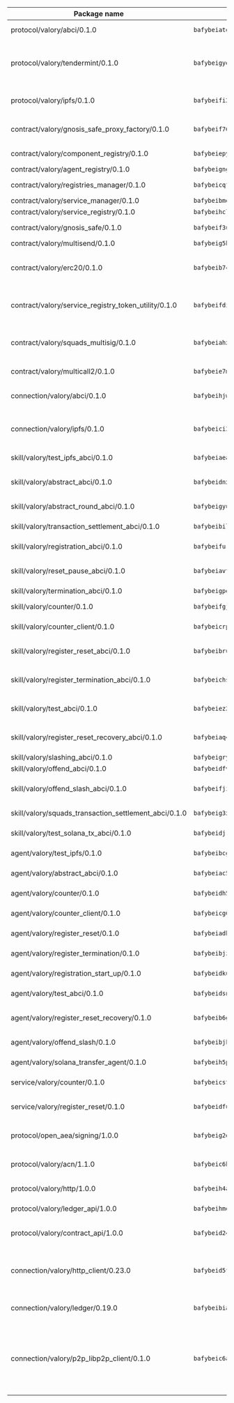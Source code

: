 | Package name                                                  | Package hash                                                  | Description                                                                                                                |
| ------------------------------------------------------------- | ------------------------------------------------------------- | -------------------------------------------------------------------------------------------------------------------------- |
| protocol/valory/abci/0.1.0                                    | `bafybeiatodhboj6a3p35x4f4b342lzk6ckxpud23awnqbxwjeon3k5y36u` | A protocol for ABCI requests and responses.                                                                                |
| protocol/valory/tendermint/0.1.0                              | `bafybeigydrbfrlmr4f7shbtqx44kvmbg22im27mxdap2e3m5tkti6t445y` | A protocol for communication between two AEAs to share tendermint configuration details.                                   |
| protocol/valory/ipfs/0.1.0                                    | `bafybeifi2nri7sprmkez4rqzwb4lnu6peoy3bax5k6asf6k5ms7kmjpmkq` | A protocol specification for IPFS requests and responses.                                                                  |
| contract/valory/gnosis_safe_proxy_factory/0.1.0               | `bafybeif76vmeg6ri4vqgkopjk7azsuuo5arnfi6fsytu6xur2emejjan34` | Gnosis Safe proxy factory (GnosisSafeProxyFactory) contract                                                                |
| contract/valory/component_registry/0.1.0                      | `bafybeiepywewigowj533f55orx7oys3kk5lgdc247p2267scqfyp4gnqle` | Component registry contract                                                                                                |
| contract/valory/agent_registry/0.1.0                          | `bafybeignghdk7oqvyg722gz66tbuj2vj4vkatguj4b6lf5fqzqxkktcke4` | Agent registry contract                                                                                                    |
| contract/valory/registries_manager/0.1.0                      | `bafybeicqf5y3kj42ow45hjcmnglose5n7bwpm2zl3ufuuevou24ewmgbde` | Registries Manager contract                                                                                                |
| contract/valory/service_manager/0.1.0                         | `bafybeibmqewfh5wnayopneyv4vx35n5k7loavzmcazyevntdoskw7vasom` | Service Manager contract                                                                                                   |
| contract/valory/service_registry/0.1.0                        | `bafybeihcl5myw3oomyzzzgybeg23medskgi4nw5osatbnsoqnfy24sxoje` | Service Registry contract                                                                                                  |
| contract/valory/gnosis_safe/0.1.0                             | `bafybeif3uivl3jjb3c2tyctu6jagp2mwizgmdnxb4x7otrxavifdk4t3je` | Gnosis Safe (GnosisSafeL2) contract                                                                                        |
| contract/valory/multisend/0.1.0                               | `bafybeig5byt5urg2d2bsecufxe5ql7f4mezg3mekfleeh32nmuusx66p4y` | MultiSend contract                                                                                                         |
| contract/valory/erc20/0.1.0                                   | `bafybeib7ctk3deleyxayrqvropewefr2muj4kcqe3t3wscak25bjmxnqwe` | The scaffold contract scaffolds a contract to be implemented by the developer.                                             |
| contract/valory/service_registry_token_utility/0.1.0          | `bafybeifdia2y5546tvk6xzxeaqzf2n5n7dutj2hdzbgenxohaqhjtnjqm4` | The scaffold contract scaffolds a contract to be implemented by the developer.                                             |
| contract/valory/squads_multisig/0.1.0                         | `bafybeiahxgbsip2zcr7ms3domghdhl5woq7zyea6e4axnrkkdpdssqj5bu` | The scaffold contract scaffolds a contract to be implemented by the developer.                                             |
| contract/valory/multicall2/0.1.0                              | `bafybeie7m4ufuoz6nhams6jg2s3h22sloaucx5737wfexp6wdp7zlduul4` | The MakerDAO multicall2 contract.                                                                                          |
| connection/valory/abci/0.1.0                                  | `bafybeihjws3bwntok2mkc3lpgif2k3cruj4t7hy5aax5jwmxrgmlmyjeji` | connection to wrap communication with an ABCI server.                                                                      |
| connection/valory/ipfs/0.1.0                                  | `bafybeici34tuoym3evnzfgbnmgbdy5smshh5jx6ew6zfchmm4tmyzvpg34` | A connection responsible for uploading and downloading files from IPFS.                                                    |
| skill/valory/test_ipfs_abci/0.1.0                             | `bafybeiaeadha4xxtsi2q2jrsxpyolq2jlcxlcvx4wtgp7ymmui2i4mbl7a` | IPFS e2e testing application.                                                                                              |
| skill/valory/abstract_abci/0.1.0                              | `bafybeidnxfm5lbkvlhov53hhv3fmoo7slngre27t3mdihjp75tpd76lf3i` | The abci skill provides a template of an ABCI application.                                                                 |
| skill/valory/abstract_round_abci/0.1.0                        | `bafybeigyuls35k6rc2x5j5pcnrghfyojzqzjshhfoaco47ctfm3wjiapce` | abstract round-based ABCI application                                                                                      |
| skill/valory/transaction_settlement_abci/0.1.0                | `bafybeibil7cfzuuyxge5rayxwqxvq467hhv73pngj3muqo7x6zkkjzlgs4` | ABCI application for transaction settlement.                                                                               |
| skill/valory/registration_abci/0.1.0                          | `bafybeifurpc5kko5tq5bc2bwfgdvwpbhzytk2vhj56cb2d6lhdnm7irnhu` | ABCI application for common apps.                                                                                          |
| skill/valory/reset_pause_abci/0.1.0                           | `bafybeiavtmbqziu3i55t2clj2ih242vuq2nw4xp47heaxyusddggl664ya` | ABCI application for resetting and pausing app executions.                                                                 |
| skill/valory/termination_abci/0.1.0                           | `bafybeigpodcqf4vtk4pwj2d3fn2hbvv6fnwgqllowxwx3e76wonxen4zu4` | Termination skill.                                                                                                         |
| skill/valory/counter/0.1.0                                    | `bafybeifgjow7awnxs2eimrfr7442e2egnyvvozekpa7g6vp5w2vxz3fvbm` | The ABCI Counter application example.                                                                                      |
| skill/valory/counter_client/0.1.0                             | `bafybeicrpigy4b6yscizz2lfdfbji3epny6j7rjrsngtb43vmwqxtnmi7m` | A client for the ABCI counter application.                                                                                 |
| skill/valory/register_reset_abci/0.1.0                        | `bafybeibruynnomlyt5tkkqyd23qqhbcgtvxjjj3i6z4wvyvak4du3vrcxa` | ABCI application for dummy skill that registers and resets                                                                 |
| skill/valory/register_termination_abci/0.1.0                  | `bafybeichsaeg5pbjiccjx6hdmeh6wqpsuoaslw54rfuobbtvxgso3hoicm` | ABCI application for dummy skill that registers and resets                                                                 |
| skill/valory/test_abci/0.1.0                                  | `bafybeiez2gjnflkeo7ekyuz7ttjr3p4ya2mxt7rmexu5he2verh2u2fx6m` | ABCI application for testing the ABCI connection.                                                                          |
| skill/valory/register_reset_recovery_abci/0.1.0               | `bafybeiaq4lh2fz2ew6own47jeyuopnujs6hijen5l75ajbqzelcqcqv3ze` | ABCI application for dummy skill that registers and resets                                                                 |
| skill/valory/slashing_abci/0.1.0                              | `bafybeigryowyzxstrdaxcydqa42bbuegpr65yt733ncifqxtc6kbbjnfna` | Slashing skill.                                                                                                            |
| skill/valory/offend_abci/0.1.0                                | `bafybeidfvaso53mysvvqbjruhkowj7jxmp5ahulhik5odvnuk744acc27m` | Offend ABCI application.                                                                                                   |
| skill/valory/offend_slash_abci/0.1.0                          | `bafybeifjiholv5ilyzud7tbkqaafokiccygxqyo2dobexjlmant6w3rqaa` | ABCI application used in order to test the slashing abci                                                                   |
| skill/valory/squads_transaction_settlement_abci/0.1.0         | `bafybeig3xct7ooqs2kf54fcxs2axaldfgzy5zx3kynkekj7gt56bqt6d2u` | ABCI application for transaction settlement.                                                                               |
| skill/valory/test_solana_tx_abci/0.1.0                        | `bafybeidjrqx52q45cgfvcqpsyghqwnjjkj7yfqoe3ux3qjjk66jhy7khkq` | SOLANA e2e testing application.                                                                                            |
| agent/valory/test_ipfs/0.1.0                                  | `bafybeibcg6lijtadmbqnqn2hqyuau4cfpluft52defuulz6grvyuzb36ta` | Agent for testing the ABCI connection.                                                                                     |
| agent/valory/abstract_abci/0.1.0                              | `bafybeiac5jzvwhlaq6lj6z6zfhb3uagssb5q2ve5bzkmtq2wqkafiekjvq` | The abstract ABCI AEA - for testing purposes only.                                                                         |
| agent/valory/counter/0.1.0                                    | `bafybeidh5ubxz7euugb6bbrea4zy6oxvpof7u56ozu3fd6kxjpgsmmt2dq` | The ABCI Counter example as an AEA                                                                                         |
| agent/valory/counter_client/0.1.0                             | `bafybeicg657i34cp3aw7atv3fdao62ye7xinbnjntbfjhuspcy7mvmmct4` | The ABCI Counter example as an AEA                                                                                         |
| agent/valory/register_reset/0.1.0                             | `bafybeiadb5iqp3oveo2tkvn3wp3rsl2vfolja2y6moietm6jmdymltfzie` | Register reset to replicate Tendermint issue.                                                                              |
| agent/valory/register_termination/0.1.0                       | `bafybeibjzy4qzb3ozrpryxablrxxzf2lh7crkvivdf7ndtc6w5rr45szpa` | Register terminate to test the termination feature.                                                                        |
| agent/valory/registration_start_up/0.1.0                      | `bafybeidku72l7butpfol7pywuytzpdepwqr6a4xchto2m5izk6wsjvnhsy` | Registration start-up ABCI example.                                                                                        |
| agent/valory/test_abci/0.1.0                                  | `bafybeidsniv2qb7zsvxezoiglmyzdv7peo4blkhoabed6zz63qoa6aognu` | Agent for testing the ABCI connection.                                                                                     |
| agent/valory/register_reset_recovery/0.1.0                    | `bafybeib6gtcp3j6xyr5ia3z2lvqzkgcmpqra2qd6qoqr76iwkphuwrpgkq` | Agent to showcase hard reset as a recovery mechanism.                                                                      |
| agent/valory/offend_slash/0.1.0                               | `bafybeibjkf55zrd56fgtfjwhvfqpv6upbkd4zhiaytjzqratii3p5gn52q` | Offend and slash to test the slashing feature.                                                                             |
| agent/valory/solana_transfer_agent/0.1.0                      | `bafybeih5ptcsulwsvq576frjnpe5mlbksffcbwwixmnlj5n5ov53posqsm` | Register terminate to test the termination feature.                                                                        |
| service/valory/counter/0.1.0                                  | `bafybeicstqehp7ezg6trjupk2vamzo5ntnv72gmnf6mjxjghk6c2xqopxa` | A set of agents incrementing a counter                                                                                     |
| service/valory/register_reset/0.1.0                           | `bafybeidfubw3v43mmcstbtqw54doouiw75f2xeq332uuhplrmhslmludgy` | Test and debug tendermint reset mechanism.                                                                                 |
| protocol/open_aea/signing/1.0.0                               | `bafybeig2d36zxy65vd7fwhs7scotuktydcarm74aprmrb5nioiymr3yixm` | A protocol for communication between skills and decision maker.                                                            |
| protocol/valory/acn/1.1.0                                     | `bafybeic6h55ov5lrzbah6fate54c4u6spopcexxspw3abotbmffabfddeu` | The protocol used for envelope delivery on the ACN.                                                                        |
| protocol/valory/http/1.0.0                                    | `bafybeih4azmfwtamdbkhztkm4xitep3gx6tfdnoz6tvllmaqnhu3klejfa` | A protocol for HTTP requests and responses.                                                                                |
| protocol/valory/ledger_api/1.0.0                              | `bafybeihmqzcbj6t7vxz2aehd5726ofnzsfjs5cwlf42ro4tn6i34cbfrc4` | A protocol for ledger APIs requests and responses.                                                                         |
| protocol/valory/contract_api/1.0.0                            | `bafybeid247uig2ekykdumh7ewhp2cdq7rchaeqjj6e7urx35zfpdl5zrn4` | A protocol for contract APIs requests and responses.                                                                       |
| connection/valory/http_client/0.23.0                          | `bafybeid5ffvg76ejjoese7brj5ji3lx66cu7p2ixfwflpo6rgofkypfd7y` | The HTTP_client connection that wraps a web-based client connecting to a RESTful API specification.                        |
| connection/valory/ledger/0.19.0                               | `bafybeibiayfscw4badpr545f47hsvc2r5lgfpgzib5q4h4u6kkosdsytby` | A connection to interact with any ledger API and contract API.                                                             |
| connection/valory/p2p_libp2p_client/0.1.0                     | `bafybeic6ayusdwy4dks75njwk32ac7ur7salgllwf4fdc34ue5z2k5iz4q` | The libp2p client connection implements a tcp connection to a running libp2p node as a traffic delegate to send/receive envelopes to/from agents in the DHT. |

